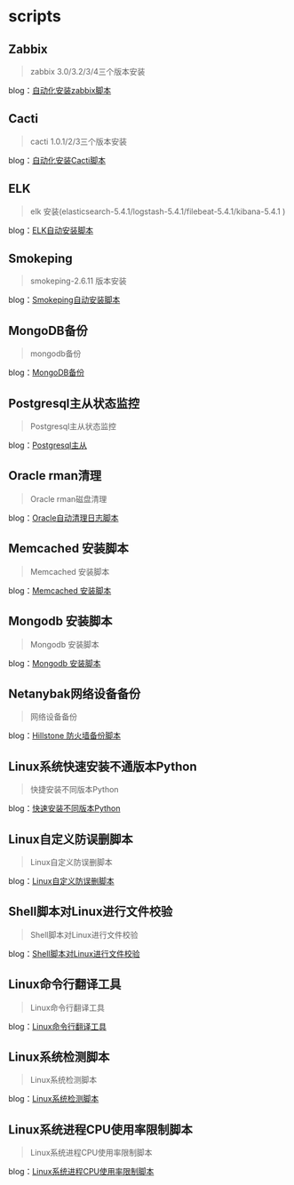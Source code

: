 # scripts
## Zabbix
> zabbix 3.0/3.2/3/4三个版本安装

blog：[自动化安装zabbix脚本](http://blog.51cto.com/kaliarch/1961525)

## Cacti
> cacti 1.0.1/2/3三个版本安装

blog：[自动化安装Cacti脚本 ](http://blog.51cto.com/kaliarch/1898212)

## ELK
> elk 安装(elasticsearch-5.4.1/logstash-5.4.1/filebeat-5.4.1/kibana-5.4.1 )

blog：[ELK自动安装脚本](http://blog.51cto.com/kaliarch/1964265)

## Smokeping
> smokeping-2.6.11 版本安装

blog：[Smokeping自动安装脚本](http://blog.51cto.com/kaliarch/1899007)

## MongoDB备份
> mongodb备份

blog：[MongoDB备份](http://blog.51cto.com/kaliarch/2044423)

## Postgresql主从状态监控
> Postgresql主从状态监控

blog：[Postgresql主从](http://blog.51cto.com/kaliarch/1909936)

## Oracle rman清理
> Oracle rman磁盘清理

blog：[Oracle自动清理日志脚本](http://blog.51cto.com/kaliarch/1983430)

## Memcached 安装脚本
> Memcached 安装脚本

blog：[Memcached 安装脚本](http://blog.51cto.com/kaliarch/2083810)

## Mongodb 安装脚本
> Mongodb 安装脚本

blog：[Mongodb 安装脚本](http://blog.51cto.com/kaliarch/2128814)
## Netanybak网络设备备份
> 网络设备备份

blog：[Hillstone 防火墙备份脚本](http://blog.51cto.com/kaliarch/1953118)

## Linux系统快速安装不通版本Python
> 快捷安装不同版本Python

blog：[快速安装不同版本Python](http://blog.51cto.com/kaliarch/2135518)


## Linux自定义防误删脚本
> Linux自定义防误删脚本

blog：[Linux自定义防误删脚本](http://blog.51cto.com/kaliarch/2300148)

## Shell脚本对Linux进行文件校验
> Shell脚本对Linux进行文件校验

blog：[Shell脚本对Linux进行文件校验](http://blog.51cto.com/kaliarch/2300207)

## Linux命令行翻译工具
> Linux命令行翻译工具

blog：[Linux命令行翻译工具](http://blog.51cto.com/kaliarch/2301105)

## Linux系统检测脚本
> Linux系统检测脚本

blog：[Linux系统检测脚本](http://blog.51cto.com/kaliarch/2308233)

## Linux系统进程CPU使用率限制脚本
> Linux系统进程CPU使用率限制脚本

blog：[Linux系统进程CPU使用率限制脚本](http://blog.51cto.com/kaliarch/2318020)

